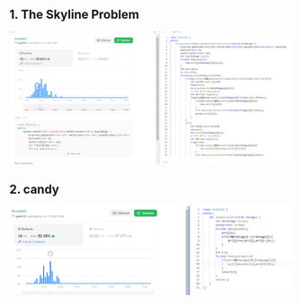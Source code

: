 ## 1. The Skyline Problem

![](images/20240614104841.png)

## 2. candy

![](images/20240614105434.png)
